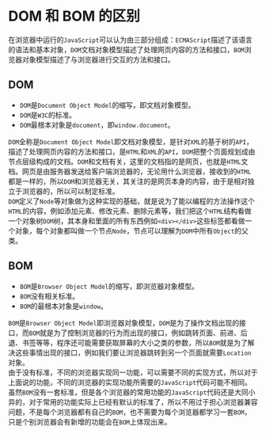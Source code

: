 # DOM 和 BOM 的区别

在浏览器中运行的`JavaScript`可以认为由三部分组成：`ECMAScript`描述了该语言的语法和基本对象，`DOM`文档对象模型描述了处理网页内容的方法和接口，`BOM`浏览器对象模型描述了与浏览器进行交互的方法和接口。

## DOM

- `DOM`是`Document Object Model`的缩写，即文档对象模型。
- `DOM`是`W3C`的标准。
- `DOM`最根本对象是`document`，即`window.document`。

`DOM`全称是`Document Object Model`即文档对象模型，是针对`XML`的基于树的`API`，描述了处理网页内容的方法和接口，是`HTML`和`XML`的`API`，`DOM`把整个页面规划成由节点层级构成的文档。`DOM`和文档有关，这里的文档指的是网页，也就是`HTML`文档。网页是由服务器发送给客户端浏览器的，无论用什么浏览器，接收到的`HTML`都是一样的，所以`DOM`和浏览器无关，其关注的是网页本身的内容，由于是相对独立于浏览器的，所以可以制定标准。  
`DOM`定义了`Node`等对象做为这种实现的基础，就是说为了能以编程的方法操作这个`HTML`的内容，例如添加元素、修改元素、删除元素等，我们把这个`HTML`结构看做一个对象树`DOM`树，其本身和里面的所有东西例如`<div></div>`这些标签都看做一个对象，每个对象都叫做一个节点`Node`，节点可以理解为`DOM`中所有`Object`的父类。

## BOM

- `BOM`是`Browser Object Model`的缩写，即浏览器对象模型。
- `BOM`没有相关标准。
- `BOM`的最根本对象是`window`。

`BOM`是`Browser Object Model`即浏览器对象模型，`DOM`是为了操作文档出现的接口，而`BOM`就是为了控制浏览器的行为而出现的接口，例如跳转页面、前进、后退、书签等等，程序还可能需要获取屏幕的大小之类的参数，所以`BOM`就是为了解决这些事情出现的接口，例如我们要让浏览器跳转到另一个页面就需要`Location`对象。  
由于没有标准，不同的浏览器实现同一功能，可以需要不同的实现方式，所以对于上面说的功能，不同的浏览器的实现功能所需要的`JavaScript`代码可能不相同。虽然`BOM`没有一套标准，但是各个浏览器的常用功能的`JavaScript`代码还是大同小异的，对于常用的功能实际上已经有默认的标准了，所以不用过于担心浏览器兼容问题，不是每个浏览器都有自己的`BOM`，也不需要为每个浏览器都学习一套`BOM`，只是个别浏览器会有新增的功能会在`BOM`上体现出来。
